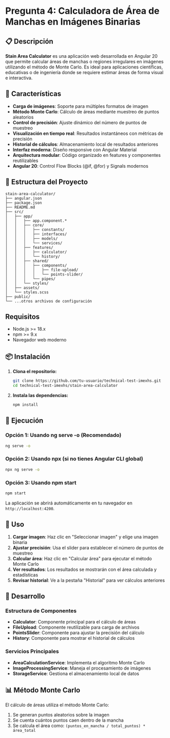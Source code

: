 # Pregunta 4: Calculadora de Área de Manchas en Imágenes Binarias

## 📋 Descripción

**Stain Area Calculator** es una aplicación web desarrollada en Angular 20 que permite calcular áreas de manchas o regiones irregulares en imágenes utilizando el método de Monte Carlo. Es ideal para aplicaciones científicas, educativas o de ingeniería donde se requiere estimar áreas de forma visual e interactiva.

## 🚀 Características

- **Carga de imágenes**: Soporte para múltiples formatos de imagen
- **Método Monte Carlo**: Cálculo de áreas mediante muestreo de puntos aleatorios
- **Control de precisión**: Ajuste dinámico del número de puntos de muestreo
- **Visualización en tiempo real**: Resultados instantáneos con métricas de precisión
- **Historial de cálculos**: Almacenamiento local de resultados anteriores
- **Interfaz moderna**: Diseño responsive con Angular Material
- **Arquitectura modular**: Código organizado en features y componentes reutilizables
- **Angular 20**: Control Flow Blocks (@if, @for) y Signals modernos


## 📁 Estructura del Proyecto

```
stain-area-calculator/
├── angular.json
├── package.json
├── README.md
├── src/
│   ├── app/
│   │   ├── app.component.*
│   │   ├── core/
│   │   │   ├── constants/
│   │   │   ├── interfaces/
│   │   │   ├── models/
│   │   │   └── services/
│   │   ├── features/
│   │   │   ├── calculator/
│   │   │   └── history/
│   │   ├── shared/
│   │   │   ├── components/
│   │   │   │   ├── file-upload/
│   │   │   │   └── points-slider/
│   │   │   └── pipes/
│   │   └── styles/
│   ├── assets/
│   └── styles.scss
├── public/
└── ...otros archivos de configuración
```

## Requisitos

- Node.js >= 18.x
- npm >= 9.x
- Navegador web moderno

## 📦 Instalación

1. **Clona el repositorio:**
   ```bash
   git clone https://github.com/tu-usuario/technical-test-imexhs.git
   cd technical-test-imexhs/stain-area-calculator
   ```

2. **Instala las dependencias:**
   ```bash
   npm install
   ```

## 🚀 Ejecución

### Opción 1: Usando ng serve -o (Recomendado)
```bash
ng serve -o
```

### Opción 2: Usando npx (si no tienes Angular CLI global)
```bash
npx ng serve -o
```

### Opción 3: Usando npm start
```bash
npm start
```

La aplicación se abrirá automáticamente en tu navegador en `http://localhost:4200`.

## 🎯 Uso

1. **Cargar imagen**: Haz clic en "Seleccionar imagen" y elige una imagen binaria
2. **Ajustar precisión**: Usa el slider para establecer el número de puntos de muestreo
3. **Calcular área**: Haz clic en "Calcular área" para ejecutar el método Monte Carlo
4. **Ver resultados**: Los resultados se mostrarán con el área calculada y estadísticas
5. **Revisar historial**: Ve a la pestaña "Historial" para ver cálculos anteriores

## 🔧 Desarrollo

### Estructura de Componentes
- **Calculator**: Componente principal para el cálculo de áreas
- **FileUpload**: Componente reutilizable para carga de archivos
- **PointsSlider**: Componente para ajustar la precisión del cálculo
- **History**: Componente para mostrar el historial de cálculos

### Servicios Principales
- **AreaCalculationService**: Implementa el algoritmo Monte Carlo
- **ImageProcessingService**: Maneja el procesamiento de imágenes
- **StorageService**: Gestiona el almacenamiento local de datos

## 📊 Método Monte Carlo

El cálculo de áreas utiliza el método Monte Carlo:
1. Se generan puntos aleatorios sobre la imagen
2. Se cuenta cuántos puntos caen dentro de la mancha
3. Se calcula el área como: `(puntos_en_mancha / total_puntos) * área_total`


